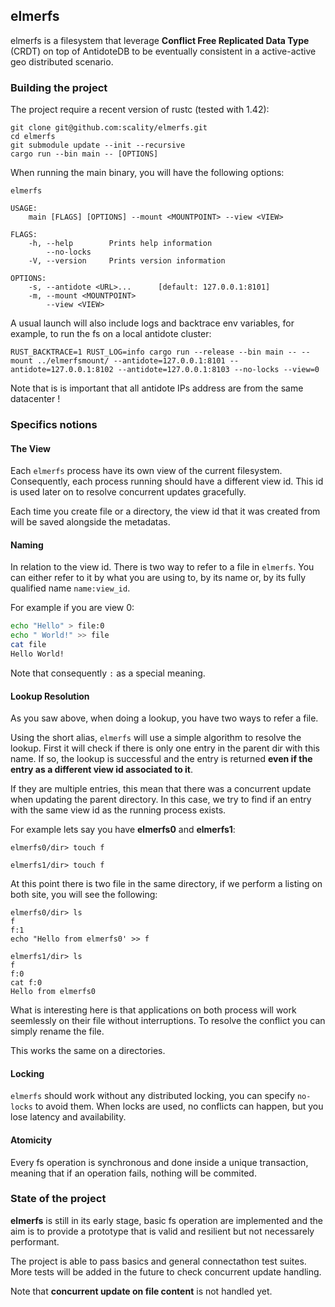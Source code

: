 elmerfs
-------

elmerfs is a filesystem that leverage **Conflict Free Replicated Data Type**
(CRDT) on top of AntidoteDB to be eventually consistent in a active-active
geo distributed scenario.

### Building the project

The project require a recent version of rustc (tested with 1.42):

```
git clone git@github.com:scality/elmerfs.git
cd elmerfs
git submodule update --init --recursive
cargo run --bin main -- [OPTIONS]
```

When running the main binary, you will have the following options:

```
elmerfs

USAGE:
    main [FLAGS] [OPTIONS] --mount <MOUNTPOINT> --view <VIEW>

FLAGS:
    -h, --help        Prints help information
        --no-locks
    -V, --version     Prints version information

OPTIONS:
    -s, --antidote <URL>...      [default: 127.0.0.1:8101]
    -m, --mount <MOUNTPOINT>
        --view <VIEW>
```

A usual launch will also include logs and backtrace env variables, for example, to
run the fs on a local antidote cluster:

```
RUST_BACKTRACE=1 RUST_LOG=info cargo run --release --bin main -- --mount ../elmerfsmount/ --antidote=127.0.0.1:8101 --antidote=127.0.0.1:8102 --antidote=127.0.0.1:8103 --no-locks --view=0
```

Note that is is important that all antidote IPs address are from the same
datacenter !

### Specifics notions

#### The View

Each `elmerfs` process have its own view of the current filesystem.
Consequently, each process running should have a different view id.
This id is used later on to resolve concurrent updates gracefully.

Each time you create file or a directory, the view id that it was created from
will be saved alongside the metadatas.

#### Naming

In relation to the view id. There is two way to refer to a file in `elmerfs`.
You can either refer to it by what you are using to, by its name or,
by its fully qualified name `name:view_id`.

For example if you are view 0:

```bash
echo "Hello" > file:0
echo " World!" >> file
cat file
Hello World!
```

Note that consequently `:` as a special meaning.

#### Lookup Resolution

As you saw above, when doing a lookup, you have two ways to refer a file.

Using the short alias, `elmerfs` will use a simple algorithm to resolve the lookup.
First it will check if there is only one entry in the parent dir with this name. If so,
the lookup is successful and the entry is returned **even if the entry as a different view id associated
to it**.

If they are multiple entries, this mean that there was a concurrent update when updating the parent directory.
In this case, we try to find if an entry with the same view id as the running process exists.

For example lets say you have **elmerfs0** and **elmerfs1**:

```
elmerfs0/dir> touch f
```

```
elmerfs1/dir> touch f
```

At this point there is two file in the same directory, if we perform a listing
on both site, you will see the following:

```
elmerfs0/dir> ls
f
f:1
echo "Hello from elmerfs0' >> f
```

```
elmerfs1/dir> ls
f
f:0
cat f:0
Hello from elmerfs0
```

What is interesting here is that applications on both process will work
seemlessly on their file without interruptions. To resolve the conflict you can
simply rename the file.

This works the same on a directories.

#### Locking

`elmerfs` should work without any distributed locking, you can specify `no-locks` to avoid them.
When locks are used, no conflicts can happen, but you lose latency and availability.

#### Atomicity

Every fs operation is synchronous and done inside a unique transaction,
meaning that if an operation fails, nothing will be commited.

### State of the project

**elmerfs** is still in its early stage, basic fs operation are implemented
and the aim is to provide a prototype that is valid and resilient
but not necessarely performant.

The project is able to pass basics and general connectathon test suites. More
tests will be added in the future to check concurrent update handling.

Note that **concurrent update on file content** is not handled yet.

